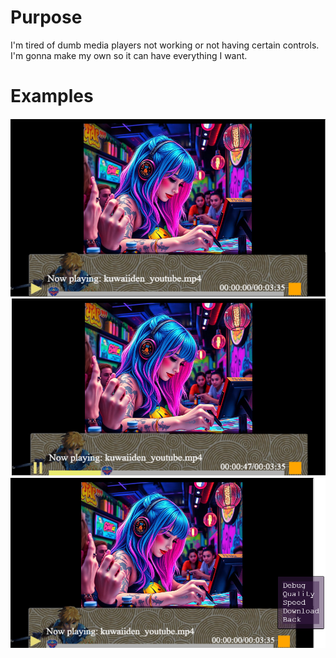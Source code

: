 # Purpose
I'm tired of dumb media players not working or not having certain controls. I'm gonna make my own so it can have everything I want. 

# Examples
![example 1](examples/example1.png)
![example 2](examples/example2.png)
![example 3](examples/example3.png)